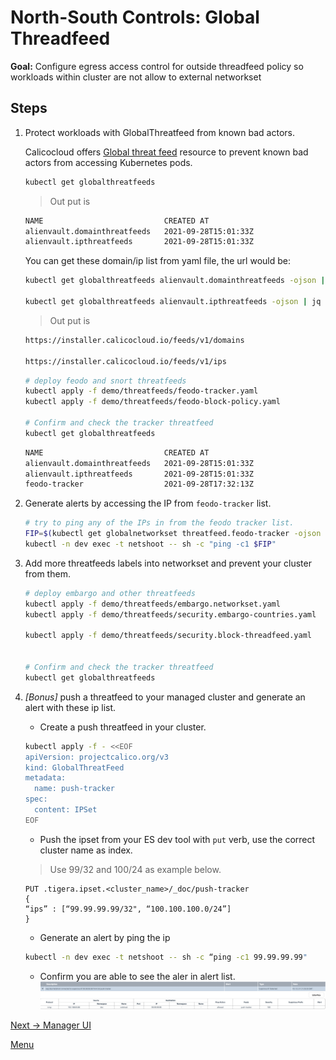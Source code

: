 # North-South Controls: Global Threadfeed

**Goal:** Configure egress access control for outside threadfeed policy so workloads within cluster are not allow to external networkset

## Steps

1. Protect workloads with GlobalThreatfeed from known bad actors.

    Calicocloud offers [Global threat feed](https://docs.tigera.io/reference/resources/globalthreatfeed) resource to prevent known bad actors from accessing Kubernetes pods.

    ```bash
    kubectl get globalthreatfeeds
    ```

    >Out put is 
    ```bash
    NAME                           CREATED AT
    alienvault.domainthreatfeeds   2021-09-28T15:01:33Z
    alienvault.ipthreatfeeds       2021-09-28T15:01:33Z
    ```

    You can get these domain/ip list from yaml file, the url would be:

    ```bash
    kubectl get globalthreatfeeds alienvault.domainthreatfeeds -ojson | jq -r '.spec.pull.http.url'

    kubectl get globalthreatfeeds alienvault.ipthreatfeeds -ojson | jq -r '.spec.pull.http.url'
    ```

    >Out put is 
    ```bash
    https://installer.calicocloud.io/feeds/v1/domains

    https://installer.calicocloud.io/feeds/v1/ips
    ```


    ```bash
    # deploy feodo and snort threatfeeds
    kubectl apply -f demo/threatfeeds/feodo-tracker.yaml
    kubectl apply -f demo/threatfeeds/feodo-block-policy.yaml

    # Confirm and check the tracker threatfeed
    kubectl get globalthreatfeeds 

    ```

    ```bash
    NAME                           CREATED AT
    alienvault.domainthreatfeeds   2021-09-28T15:01:33Z
    alienvault.ipthreatfeeds       2021-09-28T15:01:33Z
    feodo-tracker                  2021-09-28T17:32:13Z
    ```
    
2. Generate alerts by accessing the IP from `feodo-tracker` list. 

    ```bash
    # try to ping any of the IPs in from the feodo tracker list.
    FIP=$(kubectl get globalnetworkset threatfeed.feodo-tracker -ojson | jq -r '.spec.nets[0]' | sed -e 's/^"//' -e 's/"$//' -e 's/\/32//')
    kubectl -n dev exec -t netshoot -- sh -c "ping -c1 $FIP"
    ```

3. Add more threatfeeds labels into networkset and prevent your cluster from them.

    ```bash
    # deploy embargo and other threatfeeds
    kubectl apply -f demo/threatfeeds/embargo.networkset.yaml
    kubectl apply -f demo/threatfeeds/security.embargo-countries.yaml
    
    kubectl apply -f demo/threatfeeds/security.block-threadfeed.yaml
  

    # Confirm and check the tracker threatfeed
    kubectl get globalthreatfeeds 

    ```
    
4. *[Bonus]* push a threatfeed to your managed cluster and generate an alert with these ip list.    

   - Create a push threatfeed in your cluster. 

    ```bash
    kubectl apply -f - <<EOF
    apiVersion: projectcalico.org/v3
    kind: GlobalThreatFeed
    metadata:
      name: push-tracker
    spec:
      content: IPSet
    EOF
    ```

   - Push the ipset from your ES dev tool with `put` verb, use the correct cluster name as index. 
    > Use 99/32 and 100/24 as example below.

    ```text
    PUT .tigera.ipset.<cluster_name>/_doc/push-tracker
    {
    “ips” : [“99.99.99.99/32", “100.100.100.0/24”]
    }
    ```

   - Generate an alert by ping the ip
   ```bash
   kubectl -n dev exec -t netshoot -- sh -c “ping -c1 99.99.99.99"
   ```

   - Confirm you are able to see the aler in alert list. 
     ![push alert](../img/push-alert.png)
        

[Next -> Manager UI](../modules/manager-ui.md)

[Menu](../README.md)